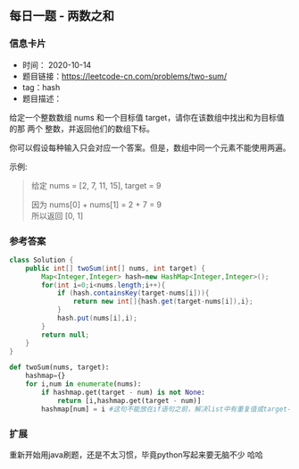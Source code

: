 ## 每日一题 - 两数之和
### 信息卡片 

- 时间： 2020-10-14
- 题目链接：https://leetcode-cn.com/problems/two-sum/
- tag：hash
- 题目描述：

给定一个整数数组 nums 和一个目标值 target，请你在该数组中找出和为目标值的那 两个 整数，并返回他们的数组下标。

你可以假设每种输入只会对应一个答案。但是，数组中同一个元素不能使用两遍。

 

示例:

>给定 nums = [2, 7, 11, 15], target = 9
>
>因为 nums[0] + nums[1] = 2 + 7 = 9  
>所以返回 [0, 1]




### 参考答案

```java
class Solution {
    public int[] twoSum(int[] nums, int target) {
        Map<Integer,Integer> hash=new HashMap<Integer,Integer>();
        for(int i=0;i<nums.length;i++){
            if (hash.containsKey(target-nums[i])){
                return new int[]{hash.get(target-nums[i]),i};
            }
            hash.put(nums[i],i);
        }
        return null;
    }
}

```

```python
def twoSum(nums, target):
    hashmap={}
    for i,num in enumerate(nums):
        if hashmap.get(target - num) is not None:
            return [i,hashmap.get(target - num)]
        hashmap[num] = i #这句不能放在if语句之前，解决list中有重复值或target-num=num的情况
```

### 扩展
重新开始用java刷题，还是不太习惯，毕竟python写起来要无脑不少 哈哈